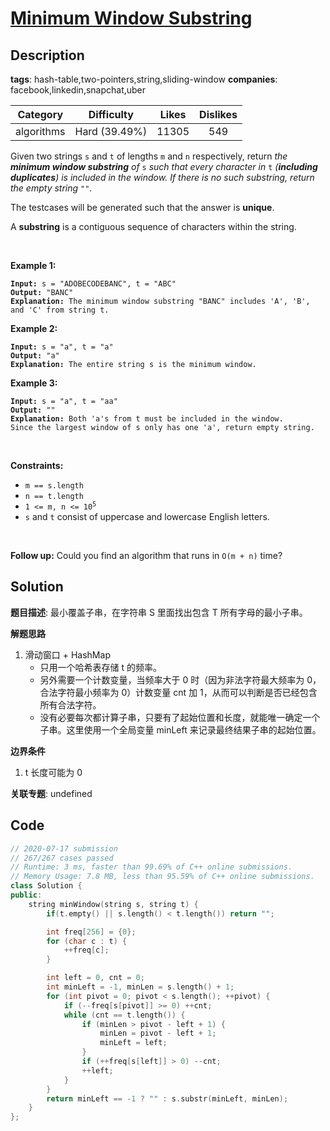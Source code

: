 # [Minimum Window Substring](https://leetcode.com/problems/minimum-window-substring/description/)

## Description

**tags**: hash-table,two-pointers,string,sliding-window
**companies**: facebook,linkedin,snapchat,uber

|  Category  |  Difficulty   | Likes | Dislikes |
| :--------: | :-----------: | :---: | :------: |
| algorithms | Hard (39.49%) | 11305 |   549    |

<p>Given two strings <code>s</code> and <code>t</code> of lengths <code>m</code> and <code>n</code> respectively, return <em>the <strong>minimum window substring</strong> of </em><code>s</code><em> such that every character in </em><code>t</code><em> (<strong>including duplicates</strong>) is included in the window. If there is no such substring</em><em>, return the empty string </em><code>&quot;&quot;</code><em>.</em></p>

<p>The testcases will be generated such that the answer is <strong>unique</strong>.</p>

<p>A <strong>substring</strong> is a contiguous sequence of characters within the string.</p>

<p>&nbsp;</p>
<p><strong>Example 1:</strong></p>

<pre><code><strong>Input:</strong> s = &quot;ADOBECODEBANC&quot;, t = &quot;ABC&quot;
<strong>Output:</strong> &quot;BANC&quot;
<strong>Explanation:</strong> The minimum window substring &quot;BANC&quot; includes &#39;A&#39;, &#39;B&#39;, and &#39;C&#39; from string t.</code></pre>

<p><strong>Example 2:</strong></p>

<pre><code><strong>Input:</strong> s = &quot;a&quot;, t = &quot;a&quot;
<strong>Output:</strong> &quot;a&quot;
<strong>Explanation:</strong> The entire string s is the minimum window.</code></pre>

<p><strong>Example 3:</strong></p>

<pre><code><strong>Input:</strong> s = &quot;a&quot;, t = &quot;aa&quot;
<strong>Output:</strong> &quot;&quot;
<strong>Explanation:</strong> Both &#39;a&#39;s from t must be included in the window.
Since the largest window of s only has one &#39;a&#39;, return empty string.</code></pre>

<p>&nbsp;</p>
<p><strong>Constraints:</strong></p>

<ul>
  <li><code>m == s.length</code></li>
  <li><code>n == t.length</code></li>
  <li><code>1 &lt;= m, n&nbsp;&lt;= 10<sup>5</sup></code></li>
  <li><code>s</code> and <code>t</code> consist of uppercase and lowercase English letters.</li>
</ul>

<p>&nbsp;</p>
<strong>Follow up:</strong> Could you find an algorithm that runs in <code>O(m + n)</code> time?

## Solution

**题目描述**: 最小覆盖子串，在字符串 S 里面找出包含 T 所有字母的最小子串。

**解题思路**

1. 滑动窗口 + HashMap
   - 只用一个哈希表存储 t 的频率。
   - 另外需要一个计数变量，当频率大于 0 时（因为非法字符最大频率为 0，合法字符最小频率为 0）计数变量 cnt 加 1，从而可以判断是否已经包含所有合法字符。
   - 没有必要每次都计算子串，只要有了起始位置和长度，就能唯一确定一个子串。这里使用一个全局变量 minLeft 来记录最终结果子串的起始位置。

**边界条件**

1. t 长度可能为 0

**关联专题**: undefined

## Code

```cpp
// 2020-07-17 submission
// 267/267 cases passed
// Runtime: 3 ms, faster than 99.69% of C++ online submissions.
// Memory Usage: 7.8 MB, less than 95.59% of C++ online submissions.
class Solution {
public:
    string minWindow(string s, string t) {
        if(t.empty() || s.length() < t.length()) return "";

        int freq[256] = {0};
        for (char c : t) {
            ++freq[c];
        }

        int left = 0, cnt = 0;
        int minLeft = -1, minLen = s.length() + 1;
        for (int pivot = 0; pivot < s.length(); ++pivot) {
            if (--freq[s[pivot]] >= 0) ++cnt;
            while (cnt == t.length()) {
                if (minLen > pivot - left + 1) {
                    minLen = pivot - left + 1;
                    minLeft = left;
                }
                if (++freq[s[left]] > 0) --cnt;
                ++left;
            }
        }
        return minLeft == -1 ? "" : s.substr(minLeft, minLen);
    }
};
```
